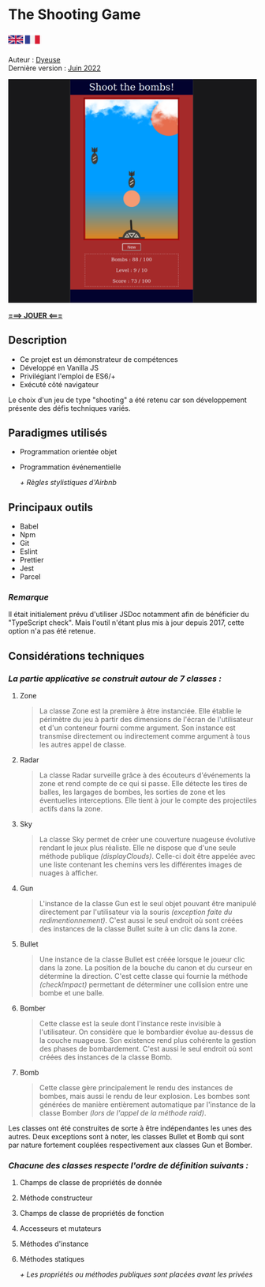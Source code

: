 # The Shooting Game

[<img src="./src/media/british-flag.svg" alt="The British flag" style="width: 30px"/>](./README.md)
[<img src="./src/media/french-flag.svg" alt="The French flag" style="width: 30px"/>](./README.fr.md)

Auteur : <ins>Dyeuse</ins>
<br />Dernière version : <ins>Juin 2022</ins>

<img src="./src/media/game-cap.png" alt="Capture of the game" style="width: 600px"/>

**[===> JOUER <===](https://the-shooting-game.netlify.app/)**

## Description

-   Ce projet est un démonstrateur de compétences
-   Développé en Vanilla JS
-   Privilégiant l'emploi de ES6/+
-   Exécuté côté navigateur

Le choix d'un jeu de type "shooting" a été retenu car son développement présente des défis techniques variés.

## Paradigmes utilisés

-   Programmation orientée objet
-   Programmation événementielle

    _+ Règles stylistiques d'Airbnb_

## Principaux outils

-   Babel
-   Npm
-   Git
-   Eslint
-   Prettier
-   Jest
-   Parcel

### _Remarque_

Il était initialement prévu d'utiliser JSDoc notamment afin de bénéficier du "TypeScript check". Mais l'outil n'étant plus mis à jour depuis 2017, cette option n'a pas été retenue.

## Considérations techniques

### _La partie applicative se construit autour de 7 classes :_

1. Zone
    > La classe Zone est la première à être instanciée. Elle établie le périmètre du jeu à partir des dimensions de l'écran de l'utilisateur et d'un conteneur fourni comme argument. Son instance est transmise directement ou indirectement comme argument à tous les autres appel de classe.
2. Radar
    > La classe Radar surveille grâce à des écouteurs d'événements la zone et rend compte de ce qui si passe. Elle détecte les tires de balles, les largages de bombes, les sorties de zone et les éventuelles interceptions. Elle tient à jour le compte des projectiles actifs dans la zone.
3. Sky
    > La classe Sky permet de créer une couverture nuageuse évolutive rendant le jeux plus réaliste. Elle ne dispose que d'une seule méthode publique _(displayClouds)_. Celle-ci doit être appelée avec une liste contenant les chemins vers les différentes images de nuages à afficher.
4. Gun
    > L'instance de la classe Gun est le seul objet pouvant être manipulé directement par l'utilisateur via la souris _(exception faite du redimentionnement)_. C'est aussi le seul endroit où sont créées des instances de la classe Bullet suite à un clic dans la zone.
5. Bullet
    > Une instance de la classe Bullet est créée lorsque le joueur clic dans la zone. La position de la bouche du canon et du curseur en détermine la direction. C'est cette classe qui fournie la méthode _(checkImpact)_ permettant de déterminer une collision entre une bombe et une balle.
6. Bomber
    > Cette classe est la seule dont l'instance reste invisible à l'utilisateur. On considère que le bombardier évolue au-dessus de la couche nuageuse. Son existence rend plus cohérente la gestion des phases de bombardement. C'est aussi le seul endroit où sont créées des instances de la classe Bomb.
7. Bomb
    > Cette classe gère principalement le rendu des instances de bombes, mais aussi le rendu de leur explosion. Les bombes sont générées de manière entièrement automatique par l'instance de la classe Bomber _(lors de l'appel de la méthode raid)_.

Les classes ont été construites de sorte à être indépendantes les unes des autres. Deux exceptions sont à noter, les classes Bullet et Bomb qui sont par nature fortement couplées respectivement aux classes Gun et Bomber.

### _Chacune des classes respecte l'ordre de définition suivants :_

1. Champs de classe de propriétés de donnée
2. Méthode constructeur
3. Champs de classe de propriétés de fonction
4. Accesseurs et mutateurs
5. Méthodes d'instance
6. Méthodes statiques

    _+ Les propriétés ou méthodes publiques sont placées avant les privées_
